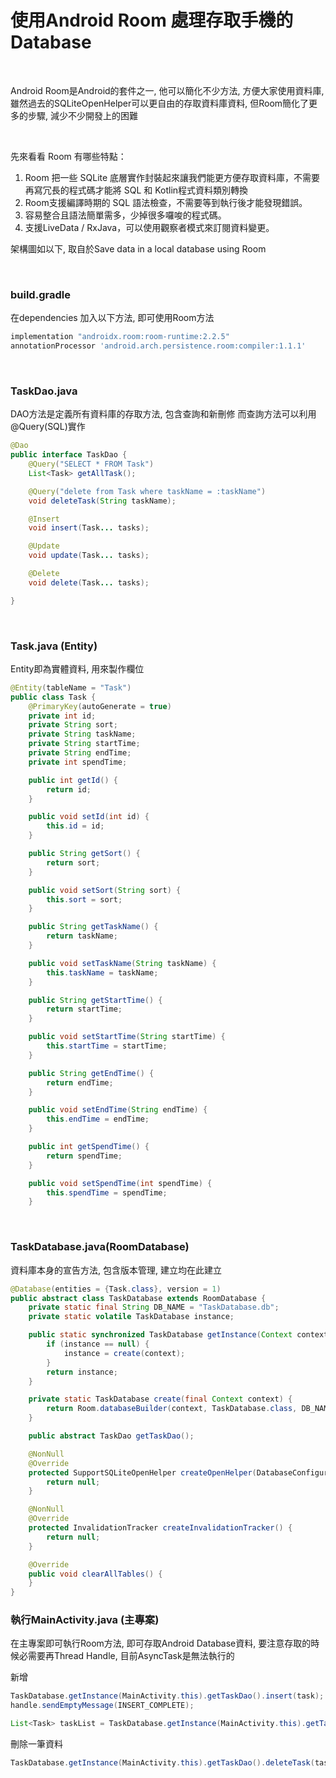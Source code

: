 # 使用Android Room 處理存取手機的Database

<br>

Android Room是Android的套件之一, 他可以簡化不少方法, 方便大家使用資料庫, 雖然過去的SQLiteOpenHelper可以更自由的存取資料庫資料, 但Room簡化了更多的步驟, 減少不少開發上的困難

<br>

先來看看 Room 有哪些特點：
1. Room 把一些 SQLite 底層實作封裝起來讓我們能更方便存取資料庫，不需要再寫冗長的程式碼才能將 SQL 和 Kotlin程式資料類別轉換
2. Room支援編譯時期的 SQL 語法檢查，不需要等到執行後才能發現錯誤。
3. 容易整合且語法簡單需多，少掉很多囉唆的程式碼。
4. 支援LiveData / RxJava，可以使用觀察者模式來訂閱資料變更。

架構圖如以下, 取自於Save data in a local database using Room





<br>



### build.gradle

在dependencies 加入以下方法, 即可使用Room方法

```javascript
implementation "androidx.room:room-runtime:2.2.5"
annotationProcessor 'android.arch.persistence.room:compiler:1.1.1'
```

<br>

### TaskDao.java

DAO方法是定義所有資料庫的存取方法, 包含查詢和新刪修
而查詢方法可以利用@Query(SQL)實作

```java
@Dao
public interface TaskDao {
    @Query("SELECT * FROM Task")
    List<Task> getAllTask();

    @Query("delete from Task where taskName = :taskName")
    void deleteTask(String taskName);

    @Insert
    void insert(Task... tasks);

    @Update
    void update(Task... tasks);

    @Delete
    void delete(Task... tasks);

}

```

<br>

### Task.java  (Entity)

Entity即為實體資料, 用來製作欄位

```java
@Entity(tableName = "Task")
public class Task {
    @PrimaryKey(autoGenerate = true)
    private int id;
    private String sort;
    private String taskName;
    private String startTime;
    private String endTime;
    private int spendTime;

    public int getId() {
        return id;
    }

    public void setId(int id) {
        this.id = id;
    }

    public String getSort() {
        return sort;
    }

    public void setSort(String sort) {
        this.sort = sort;
    }

    public String getTaskName() {
        return taskName;
    }

    public void setTaskName(String taskName) {
        this.taskName = taskName;
    }

    public String getStartTime() {
        return startTime;
    }

    public void setStartTime(String startTime) {
        this.startTime = startTime;
    }

    public String getEndTime() {
        return endTime;
    }

    public void setEndTime(String endTime) {
        this.endTime = endTime;
    }

    public int getSpendTime() {
        return spendTime;
    }

    public void setSpendTime(int spendTime) {
        this.spendTime = spendTime;
    }
```

<br>

### TaskDatabase.java(RoomDatabase)

資料庫本身的宣告方法, 包含版本管理, 建立均在此建立



```java
@Database(entities = {Task.class}, version = 1)
public abstract class TaskDatabase extends RoomDatabase {
    private static final String DB_NAME = "TaskDatabase.db";
    private static volatile TaskDatabase instance;

    public static synchronized TaskDatabase getInstance(Context context) {
        if (instance == null) {
            instance = create(context);
        }
        return instance;
    }

    private static TaskDatabase create(final Context context) {
        return Room.databaseBuilder(context, TaskDatabase.class, DB_NAME).build();
    }

    public abstract TaskDao getTaskDao();

    @NonNull
    @Override
    protected SupportSQLiteOpenHelper createOpenHelper(DatabaseConfiguration config) {
        return null;
    }

    @NonNull
    @Override
    protected InvalidationTracker createInvalidationTracker() {
        return null;
    }

    @Override
    public void clearAllTables() {
    }
}
```

### 執行MainActivity.java (主專案)

在主專案即可執行Room方法, 即可存取Android Database資料, 要注意存取的時候必需要再Thread Handle, 目前AsyncTask是無法執行的



新增

```java
TaskDatabase.getInstance(MainActivity.this).getTaskDao().insert(task);
handle.sendEmptyMessage(INSERT_COMPLETE);

List<Task> taskList = TaskDatabase.getInstance(MainActivity.this).getTaskDao().getAllTask();
```

刪除一筆資料

```java
TaskDatabase.getInstance(MainActivity.this).getTaskDao().deleteTask(taskName);
```

